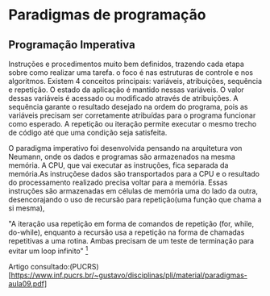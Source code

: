 # Paradigmas de programação

## Programação Imperativa

Instruções e procedimentos muito bem definidos, trazendo cada etapa sobre como realizar uma tarefa. o foco é nas estruturas de controle e nos algoritmos.
Existem 4 conceitos principais: variáveis, atribuições, sequência e repetição.
O estado da aplicação é mantido nessas variáveis.
O valor dessas variáveis é acessado ou modificado através de atribuições.
A sequência garante o resultado desejado na ordem do programa, pois as variáveis precisam ser corretamente atribuídas para o programa funcionar como esperado.
A repetição ou iteração permite executar o mesmo trecho de código até que uma condição seja satisfeita.

O paradigma imperativo foi desenvolvida pensando na arquitetura von Neumann, onde os dados e programas são armazenados na mesma memória. A CPU, que vai executar as instruções, fica separada da memória.As instruçõese dados são transportados para a CPU e o resultado do processamento realizado precisa voltar para a memória. Essas instruções são armazenadas em células de memória uma do lado da outra, desencorajando o uso de recursão para repetição(uma função que chama a si mesma),

"A iteração usa repetição em forma de comandos de repetição (for, while, do-while), enquanto a recursão usa a repetição na forma de chamadas repetitivas a uma rotina. Ambas precisam de um teste de terminação para evitar um loop infinito" <a href="https://embarcados.com.br/recursividade/"><sup>1</sup></a>

Artigo consultado:(PUCRS)[https://www.inf.pucrs.br/~gustavo/disciplinas/pli/material/paradigmas-aula09.pdf]
